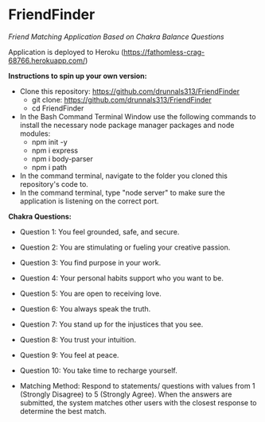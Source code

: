 # FriendFinder
*Friend Matching Application Based on Chakra Balance Questions*

Application is deployed to Heroku (https://fathomless-crag-68766.herokuapp.com/)

**Instructions to spin up your own version:**
* Clone this repository: https://github.com/drunnals313/FriendFinder
    * git clone: https://github.com/drunnals313/FriendFinder
    * cd FriendFinder
* In the Bash Command Terminal Window use the following commands to install the necessary node package manager packages and node modules:
    * npm init -y
    * npm i express
    * npm i body-parser
    * npm i path
* In the command terminal, navigate to the folder you cloned this repository's code to.
* In the command terminal, type "node server" to make sure the application is listening on the correct port.


**Chakra Questions:**
* Question 1: You feel grounded, safe, and secure.
* Question 2: You are stimulating or fueling your creative passion.
* Question 3: You find purpose in your work.
* Question 4: Your personal habits support who you want to be.
* Question 5: You are open to receiving love.
* Question 6: You always speak the truth.
* Question 7: You stand up for the injustices that you see.
* Question 8: You trust your intuition.
* Question 9: You feel at peace.
* Question 10: You take time to recharge yourself.

* Matching Method: Respond to statements/ questions with values from 1 (Strongly Disagree) to 5 (Strongly Agree). When the answers are submitted, the system matches other users with the closest response to determine the best match.